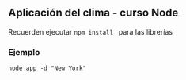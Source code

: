 ## Aplicación del clima - curso Node

Recuerden ejecutar  ```npm install ``` para las librerías

### Ejemplo
```
node app -d "New York"
```